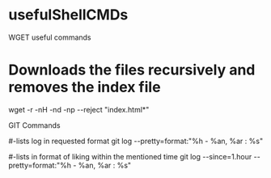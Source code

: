 # usefulShellCMDs

WGET useful commands

# Downloads the files recursively and removes the index file
wget -r -nH -nd -np --reject "index.html*" <URL>

GIT Commands

#-lists log in requested format
git log --pretty=format:"%h - %an, %ar : %s"

#-lists in format of liking within the mentioned time
git log --since=1.hour --pretty=format:"%h - %an, %ar : %s"
